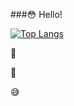 ###😳 Hello!

[![Top Langs](https://github-readme-stats.vercel.app/api/top-langs/?username=seeya00&layout=compact)](https://github.com/seeya00/github-readme-stats)

🥳

🤔

😅
